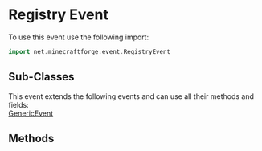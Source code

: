 # Registry Event

To use this event use the following import:
```groovy
import net.minecraftforge.event.RegistryEvent
```

## Sub-Classes
This event extends the following events and can use all their methods and fields: <br>
[GenericEvent](../generic_event.md)

## Methods
